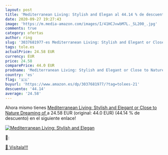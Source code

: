 ```yaml
---
layout: post
title: 'Mediterranean Living: Stylish and Elegan al 44.14 % de descuento'
date: 2020-09-27 19:27:43
image: 'https://m.media-amazon.com/images/I/41HCJvwbM7L._SL200_.jpg'
comments: true
category: ofertas
author: ring
slug: '3037681977-es Mediterranean Living: Stylish and Elegant or Close to...'
tags: tole.es
actualPrice: 24.58 EUR
currency: EUR
price: 24.58
comparePrice: 44.0 EUR
prodname: 'Mediterranean Living: Stylish and Elegant or Close to Nature  Dreaming of '
country: 'es'
flag: '🇪🇸'
buyurl: 'https://www.amazon.es/dp/3037681977/?tag=tolees-21'
descuento: '44.14'
average: '24.58'
---
```


Ahora mismo tienes [Mediterranean Living: Stylish and Elegant or Close to Nature  Dreaming of ](https://www.amazon.es/dp/3037681977/?tag=tolees-21) a 24.58 EUR (original: 44.0 EUR) (44.14 %  de descuento) en el siguiente enlace!

[![Mediterranean Living: Stylish and Elegan](https://m.media-amazon.com/images/I/41HCJvwbM7L._SL200_.jpg)](https://www.amazon.es/dp/3037681977/?tag=tolees-21)

🔎:


[🛒 Visítala!!!](https://www.amazon.es/dp/3037681977/?tag=tolees-21)
